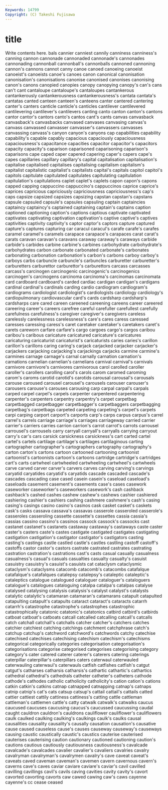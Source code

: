 ```yaml
---
Keywords: 14799 
Copyright: (C) Takeshi Fujisawa
---
```


# title

Write contents here.
bals cannier canniest
cannily canniness canniness's canning cannon cannonade cannonaded cannonade's cannonades cannonading
cannonball cannonball's cannonballs cannoned cannoning cannon's cannons cannot canny canoe
canoed canoeing canoeist canoeist's canoeists canoe's canoes canon canonical canonisation
canonisation's canonisations canonise canonised canonises canonising canon's canons canopied canopies
canopy canopying canopy's can's cans can't cant cantaloupe cantaloupe's cantaloupes
cantankerous cantankerously cantankerousness cantankerousness's cantata cantata's cantatas canted canteen canteen's
canteens canter cantered cantering canter's canters canticle canticle's canticles cantilever
cantilevered cantilevering cantilever's cantilevers canting canto canton canton's cantons cantor
cantor's cantors canto's cantos cant's cants canvas canvasback canvasback's canvasbacks
canvased canvases canvasing canvas's canvass canvassed canvasser canvasser's canvassers canvasses
canvassing canvass's canyon canyon's canyons cap capabilities capability capability's capable
capably capacious capaciously capaciousness capaciousness's capacitance capacities capacitor capacitor's capacitors
capacity capacity's caparison caparisoned caparisoning caparison's caparisons cape caped caper
capered capering caper's capers cape's capes capillaries capillary capillary's capital
capitalisation capitalisation's capitalise capitalised capitalises capitalising capitalism capitalism's capitalist capitalistic
capitalist's capitalists capital's capitals capitol capitol's capitols capitulate capitulated capitulates
capitulating capitulation capitulation's capitulations caplet caplet's caplets capon capon's capons
capped capping cappuccino cappuccino's cappuccinos caprice caprice's caprices capricious capriciously
capriciousness capriciousness's cap's caps capsize capsized capsizes capsizing capstan capstan's
capstans capsule capsuled capsule's capsules capsuling captain captaincies captaincy captaincy's
captained captaining captain's captains caption captioned captioning caption's captions captious
captivate captivated captivates captivating captivation captivation's captive captive's captives captivities
captivity captivity's captor captor's captors capture captured capture's captures capturing
car caracul caracul's carafe carafe's carafes caramel caramel's caramels carapace
carapace's carapaces carat carat's carats caravan caravan's caravans caraway caraway's
caraways carbide carbide's carbides carbine carbine's carbines carbohydrate carbohydrate's carbohydrates
carbon carbonate carbonated carbonate's carbonates carbonating carbonation carbonation's carbon's carbons
carboy carboy's carboys carbs carbuncle carbuncle's carbuncles carburetter carburetter's carburetters
carburettor carburettor's carburettors carcass carcasses carcass's carcinogen carcinogenic carcinogenic's carcinogenics
carcinogen's carcinogens carcinoma carcinoma's carcinomas carcinomata card cardboard cardboard's carded
cardiac cardigan cardigan's cardigans cardinal cardinal's cardinals carding cardio cardiogram
cardiogram's cardiograms cardiologist cardiologist's cardiologists cardiology cardiology's cardiopulmonary cardiovascular card's
cards cardsharp cardsharp's cardsharps care cared careen careened careening careens
career careered careering career's careers carefree careful carefuller carefullest carefully
carefulness carefulness's caregiver caregiver's caregivers careless carelessly carelessness carelessness's care's
cares caress caressed caresses caressing caress's caret caretaker caretaker's caretakers
caret's carets careworn carfare carfare's cargo cargoes cargo's cargos caribou
caribou's caribous caricature caricatured caricature's caricatures caricaturing caricaturist caricaturist's caricaturists
caries caries's carillon carillon's carillons caring caring's carjack carjacked carjacker
carjacker's carjackers carjacking carjacking's carjackings carjacks carmine carmine's carmines carnage
carnage's carnal carnally carnation carnation's carnations carnelian carnelian's carnelians carnival
carnival's carnivals carnivore carnivore's carnivores carnivorous carol carolled caroller caroller's
carollers carolling carol's carols carom caromed caroming carom's caroms carotid
carotid's carotids carousal carousal's carousals carouse caroused carousel carousel's carousels
carouser carouser's carousers carouse's carouses carousing carp carpal carpal's carpals
carped carpel carpel's carpels carpenter carpentered carpentering carpenter's carpenters carpentry
carpentry's carpet carpetbag carpetbagged carpetbagger carpetbagger's carpetbaggers carpetbagging carpetbag's carpetbags
carpeted carpeting carpeting's carpet's carpets carpi carping carport carport's carports
carp's carps carpus carpus's carrel carrel's carrels carriage carriage's carriages
carriageway carried carrier carrier's carriers carries carrion carrion's carrot carrot's
carrots carrousel carrousel's carrousels carry carryall carryall's carryalls carrying carryout
carry's car's cars carsick carsickness carsickness's cart carted cartel cartel's
cartels cartilage cartilage's cartilages cartilaginous carting cartographer cartographer's cartographers cartography
cartography's carton carton's cartons cartoon cartooned cartooning cartoonist cartoonist's cartoonists
cartoon's cartoons cartridge cartridge's cartridges cart's carts cartwheel cartwheeled cartwheeling
cartwheel's cartwheels carve carved carver carver's carvers carves carving carving's
carvings caryatid caryatides caryatid's caryatids cascade cascaded cascade's cascades cascading
case cased casein casein's caseload caseload's caseloads casement casement's casements
case's cases casework caseworker caseworker's caseworkers casework's cash cashback cashback's
cashed cashes cashew cashew's cashews cashier cashiered cashiering cashier's cashiers
cashing cashmere cashmere's cash's casing casing's casings casino casino's casinos
cask casket casket's caskets cask's casks cassava cassava's cassavas casserole
casseroled casserole's casseroles casseroling cassette cassette's cassettes cassia cassia's cassias
cassino cassino's cassinos cassock cassock's cassocks cast castanet castanet's castanets
castaway castaway's castaways caste caster caster's casters caste's castes castigate
castigated castigates castigating castigation castigation's castigator castigator's castigators casting casting's
castings castle castled castle's castles castling castoff castoff's castoffs castor
castor's castors castrate castrated castrates castrating castration castration's castrations cast's
casts casual casually casualness casualness's casual's casuals casualties casualty casualty's
casuist casuistry casuistry's casuist's casuists cat cataclysm cataclysmic cataclysm's cataclysms
catacomb catacomb's catacombs catafalque catafalque's catafalques catalepsy catalepsy's cataleptic cataleptic's
cataleptics catalogue catalogued cataloguer cataloguer's cataloguers catalogue's catalogues cataloguing catalpa
catalpa's catalpas catalyse catalysed catalysing catalysis catalysis's catalyst catalyst's catalysts
catalytic catalytic's catamaran catamaran's catamarans catapult catapulted catapulting catapult's catapults
cataract cataract's cataracts catarrh catarrh's catastrophe catastrophe's catastrophes catastrophic catastrophically
catatonic catatonic's catatonics catbird catbird's catbirds catboat catboat's catboats catcall
catcalled catcalling catcall's catcalls catch catchall catchall's catchalls catcher catcher's
catchers catches catchier catchiest catching catchings catchment catchphrase catch's catchup
catchup's catchword catchword's catchwords catchy catechise catechised catechises catechising catechism
catechism's catechisms categorical categorically categories categorisation categorisation's categorisations categorise categorised
categorises categorising category category's cater catered caterer caterer's caterers catering
caterings caterpillar caterpillar's caterpillars caters caterwaul caterwauled caterwauling caterwaul's caterwauls
catfish catfishes catfish's catgut catgut's catharses catharsis catharsis's cathartic cathartic's
cathartics cathedral cathedral's cathedrals catheter catheter's catheters cathode cathode's cathodes
catholic catholicity catholicity's cation cation's cations catkin catkin's catkins catnap
catnapped catnapping catnap's catnaps catnip catnip's cat's cats catsup catsup's
cattail cattail's cattails catted cattier cattiest cattily cattiness cattiness's catting
cattle cattleman cattleman's cattlemen cattle's catty catwalk catwalk's catwalks caucus
caucused caucuses caucusing caucus's caucussed caucussing caudal caught cauldron cauldron's
cauldrons cauliflower cauliflower's cauliflowers caulk caulked caulking caulking's caulkings caulk's
caulks causal causalities causality causality's causally causation causation's causative cause
caused causeless cause's causes causeway causeway's causeways causing caustic caustically
caustic's caustics cauterise cauterised cauterises cauterising caution cautionary cautioned cautioning
caution's cautions cautious cautiously cautiousness cautiousness's cavalcade cavalcade's cavalcades cavalier
cavalier's cavaliers cavalries cavalry cavalryman cavalryman's cavalrymen cavalry's cave caveat
caveat's caveats caved caveman caveman's cavemen cavern cavernous cavern's caverns
cave's caves caviar caviare caviare's caviar's cavil cavilled cavilling cavillings
cavil's cavils caving cavities cavity cavity's cavort cavorted cavorting cavorts
caw cawed cawing caw's caws cayenne cayenne's cc cease ceased
